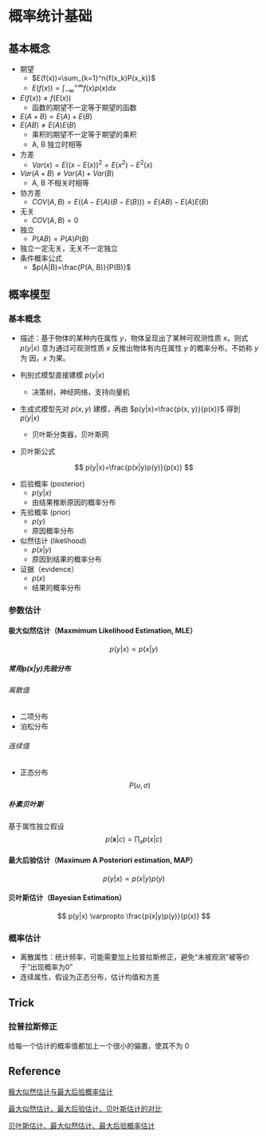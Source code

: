 # 概率统计基础

## 基本概念

* 期望
  * $E(f(x))=\sum_{k=1}^n{f(x_k)P(x_k)}$
  * $E(f(x))=\int_{-\infty}^{+\infty}{f(x)p(x)dx}$
* $E(f(x)) \ne f(E(x))$
  * 函数的期望不一定等于期望的函数
* $E(A + B) = E(A) + E(B)$
* $E(AB) \ne E(A)E(B)$
  - 乘积的期望不一定等于期望的乘积
  -  A, B 独立时相等
* 方差
  * $Var(x) = E((x - E(x))^2 = E(x^2) - E^2(x)$
* $Var(A + B) \ne Var(A) + Var(B)$
  * A, B 不相关时相等
* 协方差
  * $COV(A, B) = E((A - E(A)(B-E(B))) = E(AB) - E(A)E(B)$
* 无关
  * $COV(A, B) = 0$
* 独立
  * $P(AB) = P(A)P(B)$
* 独立一定无关，无关不一定独立
* 条件概率公式
  * $p(A|B)=\frac{P(A, B)}{P(B)}$

## 概率模型

### 基本概念

* 描述：基于物体的某种内在属性 $y$，物体呈现出了某种可观测性质 $x$。则式 $p(y|x)$ 意为通过可观测性质 $x$ 反推出物体有内在属性 $y$ 的概率分布。不妨称 $y$ 为 因，$x$ 为果。
* 判别式模型直接建模 $p(y|x)$
  * 决策树，神经网络，支持向量机
* 生成式模型先对 $p(x,y)$ 建模，再由 $p(y|x)=\frac{p(x, y)}{p(x)}$ 得到 $p(y|x)$
  * 贝叶斯分类器，贝叶斯网

* 贝叶斯公式

$$
p(y|x)=\frac{p(x|y)p(y)}{p(x)}
$$

* 后验概率 (posterior)
  * $p(y|x)$
  * 由结果推断原因的概率分布
* 先验概率 (prior)
  * $p(y)$
  * 原因概率分布
* 似然估计 (likelihood)
  * $p(x|y)$
  * 原因到结果的概率分布
* 证据（evidence）
  * $p(x)$
  * 结果的概率分布

### 参数估计

#### 极大似然估计（Maxmimum Likelihood Estimation, MLE）

$$
p(y|x) \varpropto p(x|y)
$$

##### 常用$p(x|y)$先验分布

###### 离散值

* 二项分布
* 泊松分布

###### 连续值

* 正态分布
  $$
    P(u, \sigma)
  $$
  

##### 朴素贝叶斯

基于属性独立假设
$$
p(\boldsymbol{x}|c)=\prod_{x}p(x|c)
$$

#### 最大后验估计（Maximum A Posteriori estimation, MAP）

$$
p(y|x) \varpropto p(x|y)p(y)
$$

#### 贝叶斯估计（Bayesian Estimation）

$$
p(y|x) \varpropto \frac{p(x|y)p(y)}{p(x)}
$$

### 概率估计

* 离散属性：统计频率，可能需要加上拉普拉斯修正，避免“未被观测”被等价于“出现概率为0”
* 连续属性，假设为正态分布，估计均值和方差

## Trick

### 拉普拉斯修正

给每一个估计的概率值都加上一个很小的偏置，使其不为 0

## Reference

[极大似然估计与最大后验概率估计](https://zhuanlan.zhihu.com/p/40024110)

[最大似然估计、最大后验估计、贝叶斯估计的对比](https://www.cnblogs.com/jiangxinyang/p/9378535.html)

[贝叶斯估计、最大似然估计、最大后验概率估计](http://noahsnail.com/2018/05/17/2018-05-17-%E8%B4%9D%E5%8F%B6%E6%96%AF%E4%BC%B0%E8%AE%A1%E3%80%81%E6%9C%80%E5%A4%A7%E4%BC%BC%E7%84%B6%E4%BC%B0%E8%AE%A1%E3%80%81%E6%9C%80%E5%A4%A7%E5%90%8E%E9%AA%8C%E6%A6%82%E7%8E%87%E4%BC%B0%E8%AE%A1/)

